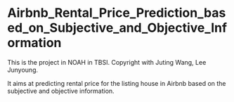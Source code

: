 # Airbnb_Rental_Price_Prediction_based_on_Subjective_and_Objective_Information
This is the project in NOAH in TBSI. Copyright with Juting Wang, Lee Junyoung.

It aims at predicting rental price for the listing house in Airbnb based on the subjective and objective information.  
